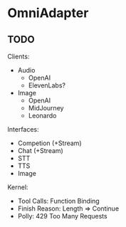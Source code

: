 # OmniAdapter

## TODO

Clients:
  - Audio
    - OpenAI
    - ElevenLabs?
  - Image
    - OpenAI
    - MidJourney
    - Leonardo


Interfaces:
  - Competion (+Stream)
  - Chat (+Stream)
  - STT
  - TTS
  - Image

Kernel:
  - Tool Calls: Function Binding
  - Finish Reason: Length => Continue
  - Polly: 429 Too Many Requests